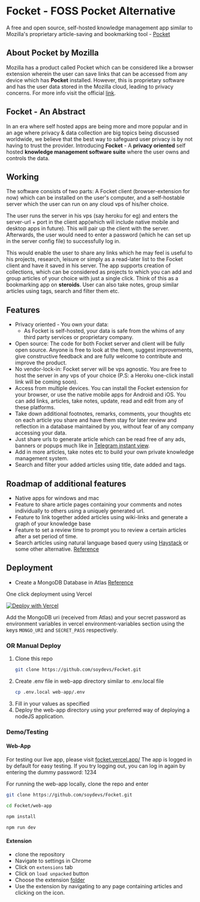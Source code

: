 # Focket - FOSS Pocket Alternative

A free and open source, self-hosted knowledge management app similar to Mozilla's proprietary article-saving and bookmarking tool - [Pocket](https://www.mozilla.org/en-US/firefox/pocket/)

## About Pocket by Mozilla

Mozilla has a product called Pocket which can be considered like a browser extension wherein the user can save links that can be accessed from any device which has **Pocket** installed. However, this is proprietary software and has the user data stored in the Mozilla cloud, leading to privacy concerns. For more info visit the official [link](https://support.mozilla.org/en-US/kb/what-pocket).

## Focket - An Abstract

In an era where self hosted apps are being more and more popular and in an age where privacy & data collection are big topics being discussed worldwide, we believe that the best way to safeguard user privacy is by not having to trust the provider.
Introducing **Focket** - A **privacy oriented** self hosted **knowledge management software suite** where the user owns and controls the data.

## Working

The software consists of two parts: A Focket client (browser-extension for now) which can be installed on the user's computer, and a self-hostable server which the user can run on any cloud vps of his/her choice.

The user runs the server in his vps (say heroku for eg) and enters the server-url + port in the client app(which will include native mobile and desktop apps in future). This will pair up the client with the server.
Afterwards, the user would need to enter a password (which he can set up in the server config file) to successfully log in.

This would enable the user to share any links which he may feel is useful to his projects, research, leisure or simply as a read-later list to the Focket client and have it saved in his server. The app supports creation of collections, which can be considered as projects to which you can add and group articles of your choice with just a single click. Think of this as a bookmarking app on **steroids**.
User can also take notes, group similar articles using tags, search and filter them etc.

## Features

- Privacy oriented - You own your data:
  - As Focket is self-hosted, your data is safe from the whims of any third party services or proprietary company.
- Open source: The code for both Focket server and client will be fully open source. Anyone is free to look at the them, suggest improvements, give constructive feedback and are fully welcome to contribute and improve the product.
- No vendor-lock-in: Focket server will be vps agnostic. You are free to host the server in any vps of your choice (P.S: a Heroku one-click install link will be coming soon).
- Access from multiple devices. You can install the Focket extension for your browser, or use the native mobile apps for Android and iOS. You can add links, articles, take notes, update, read and edit from any of these platforms.
- Take down additional footnotes, remarks, comments, your thoughts etc on each article you share and have them stay for later review and reflection in a database maintained by you, without fear of any company accessing your data.
- Just share urls to generate article which can be read free of any ads, banners or popups much like in [Telegram instant view](https://instantview.telegram.org/).
- Add in more articles, take notes etc to build your own private knowledge management system.
- Search and filter your added articles using title, date added and tags.

## Roadmap of additional features

- Native apps for windows and mac
- Feature to share article pages containing your comments and notes individually to others using a uniquely generated url.
- Feature to link together added articles using wiki-links and generate a graph of your knowledge base
- Feature to set a review time to prompt you to review a certain articles after a set period of time.
- Search articles using natural language based query using [Haystack](https://github.com/deepset-ai/haystack) or some other alternative. [Reference](https://forum.fossunited.org/t/hackathon-ideas/159/49)

## Deployment

- Create a MongoDB Database in Atlas [Reference](https://docs.atlas.mongodb.com/tutorial/create-new-cluster/)

One click deployment using Vercel

[![Deploy with Vercel](https://vercel.com/button)](https://vercel.com/new/clone?repository-url=https%3A%2F%2Fgithub.com%2Fsoydevs%2FFocket%2Ftree%2Fmain%2Fweb-app&env=DB_URI,PASSWORD)

Add the MongoDB uri (received from Atlas) and your secret password as environment variables in vercel environment-variables section using the keys `MONGO_URI` and `SECRET_PASS` respectively.

### OR Manual Deploy

1. Clone this repo
   ```bash
   git clone https://github.com/soydevs/Focket.git
   ```
2. Create .env file in web-app directory similar to .env.local file
   ```bash
   cp .env.local web-app/.env
   ```
3. Fill in your values as specified
4. Deploy the web-app directory using your preferred way of deploying a nodeJS application.

### Demo/Testing

#### Web-App

For testing our live app, please visit [focket.vercel.app/](focket.vercel.app/)
The app is logged in by default for easy testing. If you try logging out, you can log in again by entering the dummy password: 1234

For running the web-app locally, clone the repo and enter

```bash
git clone https://github.com/soydevs/Focket.git

cd Focket/web-app

npm install

npm run dev
```

#### Extension

- clone the repository
- Navigate to settings in Chrome
- Click on `extensions` tab
- Click on `load unpacked` button
- Choose the extension [folder](https://github.com/soydevs/Focket/tree/main/extension)
- Use the extension by navigating to any page containing articles and clicking on the icon.
